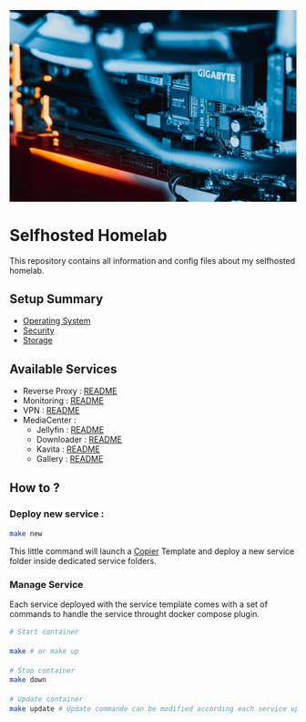 ![HEADER](./.media/header.jpg)

# Selfhosted Homelab

This repository contains all information and config files about my selfhosted homelab.

## Setup Summary

* [Operating System](./hardware/os.md)
* [Security](./hardware/security.md)
* [Storage](./hardware/storage.md)

## Available Services

* Reverse Proxy : [README](./services/npm/README.md)
* Monitoring : [README](./services/beszel/README.md)
* VPN : [README](./services/openvpn/README.md)
* MediaCenter : 
    * Jellyfin : [README](./services/jellyfin/README.md)
    * Downloader : [README](./services/jdownloader/README.md)
    * Kavita : [README](./services/kavita/README.md)
    * Gallery : [README](./services/pygallery/README.md)

## How to ? 

### Deploy new service :

```bash
make new
```

This little command will launch a [Copier](https://copier.readthedocs.io/en/latest/) Template and deploy a new service folder inside dedicated service folders.

### Manage Service

Each service deployed with the service template comes with a set of commands to handle the service throught docker compose plugin.

```bash
# Start container

make # or make up

# Stop container
make down

# Update container
make update # Update commande can be modified according each service update policies

```